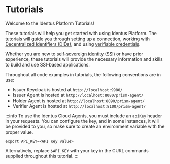 # Tutorials

Welcome to the Identus Platform Tutorials!

These tutorials will help you get started with using Identus Platform.
The tutorials will guide you through setting up a connection, working with [Decentralized Identifiers (DIDs)](/docs/concepts/glossary#decentralized-identifer), and using [verifiable credentials](/docs/concepts/glossary#verifiable-credentials).

Whether you are new to [self-sovereign identity (SSI)](/docs/concepts/glossary#self-sovereign-identity) or have prior experience, these tutorials will provide the necessary information and skills to build and use SSI-based applications.

Throughout all code examples in tutorials, the following conventions are in use:
* Issuer Keycloak is hosted at `http://localhost:9980/`
* Issuer Agent is hosted at `http://localhost:8080/prism-agent/`
* Holder Agent is hosted at `http://localhost:8090/prism-agent/`
* Verifier Agent is hosted at `http://localhost:8100/prism-agent/`

:::info To use the Identus Cloud Agents, you must include an `apiKey` header in your requests. You can configure the key, and in some instances, it will be provided to you, so make sure to create an environment variable with the proper value.
```shell
export API_KEY=<API Key value>
```
Alternatively, replace `$API_KEY` with your key in the CURL commands supplied throughout this tutorial. ::: 



